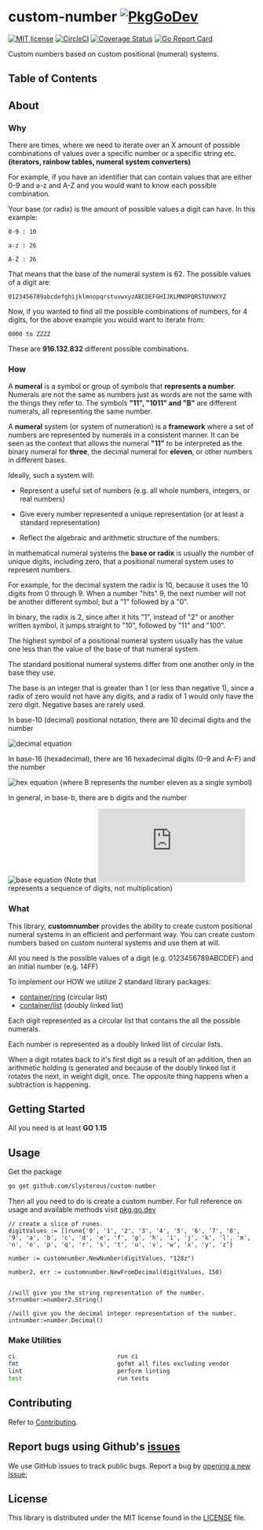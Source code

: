 # custom-number [![PkgGoDev](https://pkg.go.dev/badge/github.com/slysterous/custom-number)](https://pkg.go.dev/github.com/slysterous/custom-number)
[![MIT license](https://img.shields.io/badge/License-MIT-blue.svg)](https://lbesson.mit-license.org/)
[![CircleCI](https://circleci.com/gh/slysterous/custom-number.svg?style=shield)](https://circleci.com/gh/slysterous/custom-numbers)
[![Coverage Status](https://coveralls.io/repos/github/slysterous/custom-number/badge.svg?branch=main)](https://coveralls.io/github/slysterous/custom-number?branch=main)
[![Go Report Card](https://goreportcard.com/badge/github.com/slysterous/custom-number)](https://goreportcard.com/report/github.com/slysterous/custom-number)


Custom numbers based on custom positional (numeral) systems.
## Table of Contents ##

## About ##

### Why
There are times, where we need to iterate over an X amount of possible combinations of values over a specific number or a specific string etc.
<strong> (iterators, rainbow tables, numeral system converters) </strong>
 
For example, if you have an identifier that can contain values that are either 0-9 and a-z and A-Z and you would want to know each possible 
combination.

Your base (or radix) is the amount of possible values a digit can have. In this example:
```.env
0-9 : 10

a-z : 26

A-Z : 26
```
That means that the base of the numeral system is 62. The possible values of a digit are:
```.env
0123456789abcdefghijklmnopqrstuvwxyzABCDEFGHIJKLMNOPQRSTUVWXYZ
```
Now, if you wanted to find all the possible combinations of numbers, for 4 digits, for the above example you would want to iterate from:
```.env
0000 to ZZZZ
```
These are <strong>916.132.832</strong> different possible combinations.

### How
A <strong>numeral</strong> is a symbol or group of symbols that <strong>represents a number</strong>. Numerals are not the
same as numbers just as words are not the same with the things they refer to. The symbols <strong>"11", "1011" and "B"</strong>
are different numerals, all representing the same number.

A <strong>numeral</strong> system (or system of numeration) is a <strong>framework</strong> where a set of numbers are 
represented by numerals in a consistent manner. It can be seen as the context that allows the numeral <strong>"11"</strong> to be interpreted
as the binary numeral for <strong>three</strong>, the decimal numeral for <strong>eleven</strong>, or other numbers in different bases.

Ideally, such a system will:

* Represent a useful set of numbers (e.g. all whole numbers, integers, or real numbers)

* Give every number represented a unique representation (or at least a standard representation)

* Reflect the algebraic and arithmetic structure of the numbers.

In mathematical numeral systems the <strong>base or radix</strong> is usually the number of unique digits, including zero, that a positional numeral system uses to represent numbers. 

For example, for the decimal system the radix is 10, because it uses the 10 digits from 0 through 9. 
When a number "hits" 9, the next number will not be another different symbol, but a "1" followed by a "0". 

In binary, the radix is 2, since after it hits "1", instead of "2" or another written symbol, it jumps straight to "10", followed by "11" and "100".

The highest symbol of a positional numeral system usually has the value one less than the value of the base of that numeral system. 

The standard positional numeral systems differ from one another only in the base they use.

The base is an integer that is greater than 1 (or less than negative 1), since a radix of zero would not have any digits, and a radix of 1 would only have the zero digit. Negative bases are rarely used.

In base-10 (decimal) positional notation, there are 10 decimal digits and the number

![decimal equation](https://latex.codecogs.com/svg.latex?2056=(2%20*%2010^3%20)+(5%20*%2010^2)%20+(0%20*%2010%20^1)+(6*10^0))

In base-16 (hexadecimal), there are 16 hexadecimal digits (0–9 and A–F) and the number

![hex equation](https://latex.codecogs.com/svg.latex?171B=(1*16^3)+(7*16^2)+(1*16^1)+(B*16^0)) (where B represents the number eleven as a single symbol)

In general, in base-b, there are b digits and the number

![base equation](https://latex.codecogs.com/svg.latex?a_3a_2a_1a_0=(a_3%20*%20b^3)+(a_2*b^2)+(a_1*b^1)+(a_0*b^0))
(Note that ![base digits](https://latex.codecogs.com/svg.latex?a_3a_2a_1a_0) represents a sequence of digits, not multiplication)

### What
This library, <strong>customnumber</strong> provides the ability to create custom positional numeral systems in an efficient and performant way.
You can create custom numbers based on custom numeral systems and use them at will. 

All you need is the possible values of a digit (e.g. 0123456789ABCDEF) and an initial number (e.g. 14FF)

To implement our HOW we utilize 2 standard library packages:
* [container/ring](https://golang.org/pkg/container/ring/) (circular list)
* [container/list](https://golang.org/pkg/container/list/) (doubly linked list)

Each digit represented as a circular list that contains the all the possible numerals.

Each number is represented as a doubly linked list of circular lists. 

When a digit rotates back to it's first digit as a result of an addition, then an arithmetic holding is generated
and because of the doubly linked list it rotates the next, in weight digit, once. The opposite thing happens when a subtraction is happening.

## Getting Started ##
All you need is at least <strong>GO 1.15</strong>
## Usage ##
Get the package
```bash
go get github.com/slysterous/custom-number
```
Then all you need to do is create a custom number.
For full reference on usage and available methods visit [pkg.go.dev](https://pkg.go.dev/badge/github.com/slysterous/custom-number)
```gotemplate
// create a slice of runes.
digitValues := []rune{'0', '1', '2', '3', '4', '5', '6', '7', '8', '9', 'a', 'b', 'c', 'd', 'e', 'f', 'g', 'h', 'i', 'j', 'k', 'l', 'm', 'n', 'o', 'p', 'q', 'r', 's', 't', 'u', 'v', 'w', 'x', 'y', 'z'}

number := customnumber.NewNumber(digitValues, "128z")

number2, err := customnumber.NewFromDecimal(digitValues, 150)


//will give you the string representation of the number.
strnumber:=number2.String()

//will give you the decimal integer representation of the number.
intnumber:=number.Decimal()
```
### Make Utilities
```bash
ci                             run ci
fmt                            gofmt all files excluding vendor
lint                           perform linting
test                           run tests
```
## Contributing ##
Refer to [Contributing](https://github.com/slysterous/custom-number/blob/main/CONTRIBUTING.md).
## Report bugs using Github's [issues](https://github.com/slysterous/custom-number/issues)
We use GitHub issues to track public bugs. Report a bug by [opening a new issue](https://github.com/slysterous/custom-number/issues);
## License ##
This library is distributed under the MIT license found in the [LICENSE](./LICENSE)
file.
